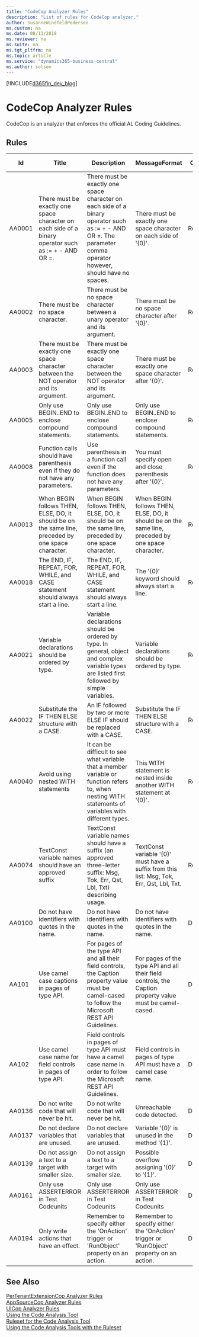 ```yaml
---
title: "CodeCop Analyzer Rules"
description: "List of rules for CodeCop analyzer."
author: SusanneWindfeldPedersen
ms.custom: na
ms.date: 08/13/2018
ms.reviewer: na
ms.suite: na
ms.tgt_pltfrm: na
ms.topic: article
ms.service: "dynamics365-business-central"
ms.author: solsen
---
```


[!INCLUDE[d365fin_dev_blog](includes/d365fin_dev_blog.md)]

# CodeCop Analyzer Rules 
CodeCop is an analyzer that enforces the official AL Coding Guidelines.

## Rules 

|Id|Title|Description|MessageFormat|Category|Default Severity|IsEnabledbyDefault|
|--|-----|-----------|-------------|--------|----------------|------------------|
|AA0001|There must be exactly one space character on each side of a binary operator such as := + - AND OR =.|There must be exactly one space character on each side of a binary operator such as := + - AND OR =. The parameter comma operator however, should have no spaces.|There must be exactly one space character on each side of '{0}'.|Readability|Warning|true|
|AA0002|There must be no space character.|There must be no space character between a unary operator and its argument.|There must be no space character after '{0}'.|Readability|Warning|true|
|AA0003|There must be exactly one space character between the NOT operator and its argument.|There must be exactly one space character between the NOT operator and its argument.|There must be exactly one space character after '{0}'.|Readability|Warning|true|
|AA0005|Only use BEGIN..END to enclose compound statements.|Only use BEGIN..END to enclose compound statements.|Only use BEGIN..END to enclose compound statements.|Readability|Warning|true|
|AA0008|Function calls should have parenthesis even if they do not have any parameters.|Use parenthesis in a function call even if the function does not have any parameters.|You must specify open and close parenthesis after '{0}'.|Readability|Warning|true|
|AA0013|When BEGIN follows THEN, ELSE, DO, it should be on the same line, preceded by one space character.|When BEGIN follows THEN, ELSE, DO, it should be on the same line, preceded by one space character.|When BEGIN follows THEN, ELSE, DO, it should be on the same line, preceded by one space character.|Readability|Warning|true|
|AA0018|The END, IF, REPEAT, FOR, WHILE, and CASE statement should always start a line.|The END, IF, REPEAT, FOR, WHILE, and CASE statement should always start a line.|The '{0}' keyword should always start a line.|Readability|Warning|true|
|AA0021|Variable declarations should be ordered by type.|Variable declarations should be ordered by type. In general, object and complex variable types are listed first followed by simple variables.|Variable declarations should be ordered by type.|Readability|Warning|true|
|AA0022|Substitute the IF THEN ELSE structure with a CASE.|An IF followed by two or more ELSE IF should be replaced with a CASE.|Substitute the IF THEN ELSE structure with a CASE.|Readability|Warning|true|
|AA0040|Avoid using nested WITH statements|It can be difficult to see what variable that a member variable or function refers to, when nesting WITH statements of variables with different types.|This WITH statement is nested inside another WITH statement at '{0}'.|Readability||Warning|true|
|AA0074|TextConst variable names should have an approved suffix|TextConst variable names should have a suffix (an approved three-letter suffix: Msg, Tok, Err, Qst, Lbl, Txt) describing usage.|TextConst variable '{0}' must have a suffix from this list: Msg, Tok, Err, Qst, Lbl, Txt.|Readability|Warning|true|
|AA0100|Do not have identifiers with quotes in the name.|Do not have identifiers with quotes in the name.|Do not have identifiers with quotes in the name.|Design|Warning|true|
|AA101|Use camel case captions in pages of type API.|For pages of the type API and all their field controls, the Caption property value must be camel-cased to follow the Microsoft REST API Guidelines.|For pages of the type API and all their field controls, the Caption property value must be camel-cased.|Design|Warning|true|
|AA102|Use camel case name for field controls in pages of type API.|Field controls in pages of type API must have a camel case name in order to follow the Microsoft REST API Guidelines.|Field controls in pages of type API must have a camel case name.|Design|Warning|true|
|AA0136|Do not write code that will never be hit.|Do not write code that will never be hit.|Unreachable code detected.|Design|Warning|true|
|AA0137|Do not declare variables that are unused.|Do not declare variables that are unused.|Variable '{0}' is unused in the method '{1}'.|Design|Warning|true|
|AA0139|Do not assign a text  to a target with smaller size.|Do not assign a text  to a target with smaller size.|Possible overflow assigning '{0}' to '{1}'.|Design|Warning|true|
|AA0161|Only use ASSERTERROR in Test Codeunits|Only use ASSERTERROR in Test Codeunits|Only use ASSERTERROR in Test Codeunits|Design|Warning|true|
|AA0194|Only write actions that have an effect.|Remember to specify either the 'OnAction' trigger or 'RunObject' property on an action.|Remember to specify either the 'OnAction' trigger or 'RunObject' property on an action.|Design|Warning|true|


## See Also 
[PerTenantExtensionCop Analyzer Rules](devenv-codeanalyzer-pertenantextensioncop-rules.md)   
[AppSourceCop Analyzer Rules](devenv-codeanalyzer-appsourcecop-rules.md)  
[UICop Analyzer Rules](devenv-codeanalyzer-uicop-rules.md)   
[Using the Code Analysis Tool](devenv-using-code-analysis-tool.md)   
[Ruleset for the Code Analysis Tool](devenv-rule-set-syntax-for-code-analysis-tools.md)  
[Using the Code Analysis Tools with the Ruleset](devenv-using-code-analysis-tool-with-rule-set.md)